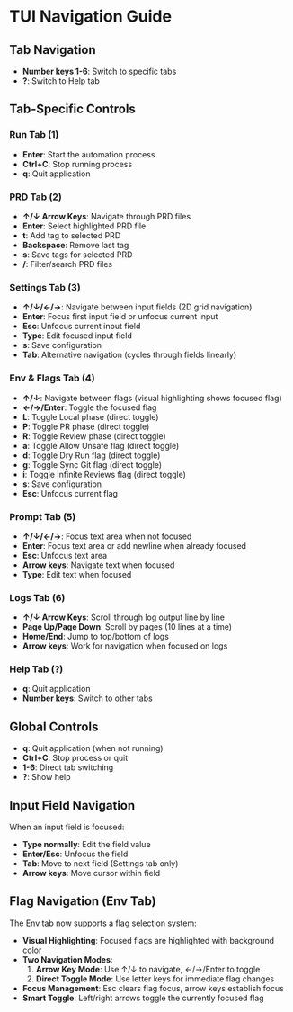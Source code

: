 # TUI Navigation Guide

## Tab Navigation
- **Number keys 1-6**: Switch to specific tabs
- **?**: Switch to Help tab

## Tab-Specific Controls

### Run Tab (1)
- **Enter**: Start the automation process
- **Ctrl+C**: Stop running process
- **q**: Quit application

### PRD Tab (2)
- **↑/↓ Arrow Keys**: Navigate through PRD files
- **Enter**: Select highlighted PRD file
- **t**: Add tag to selected PRD
- **Backspace**: Remove last tag
- **s**: Save tags for selected PRD
- **/**: Filter/search PRD files

### Settings Tab (3)
- **↑/↓/←/→**: Navigate between input fields (2D grid navigation)
- **Enter**: Focus first input field or unfocus current input
- **Esc**: Unfocus current input field
- **Type**: Edit focused input field
- **s**: Save configuration
- **Tab**: Alternative navigation (cycles through fields linearly)

### Env & Flags Tab (4)
- **↑/↓**: Navigate between flags (visual highlighting shows focused flag)
- **←/→/Enter**: Toggle the focused flag
- **L**: Toggle Local phase (direct toggle)
- **P**: Toggle PR phase (direct toggle)
- **R**: Toggle Review phase (direct toggle)
- **a**: Toggle Allow Unsafe flag (direct toggle)
- **d**: Toggle Dry Run flag (direct toggle)
- **g**: Toggle Sync Git flag (direct toggle)
- **i**: Toggle Infinite Reviews flag (direct toggle)
- **s**: Save configuration
- **Esc**: Unfocus current flag

### Prompt Tab (5)
- **↑/↓/←/→**: Focus text area when not focused
- **Enter**: Focus text area or add newline when already focused
- **Esc**: Unfocus text area
- **Arrow keys**: Navigate text when focused
- **Type**: Edit text when focused

### Logs Tab (6)
- **↑/↓ Arrow Keys**: Scroll through log output line by line
- **Page Up/Page Down**: Scroll by pages (10 lines at a time)
- **Home/End**: Jump to top/bottom of logs
- **Arrow keys**: Work for navigation when focused on logs

### Help Tab (?)
- **q**: Quit application
- **Number keys**: Switch to other tabs

## Global Controls
- **q**: Quit application (when not running)
- **Ctrl+C**: Stop process or quit
- **1-6**: Direct tab switching
- **?**: Show help

## Input Field Navigation
When an input field is focused:
- **Type normally**: Edit the field value
- **Enter/Esc**: Unfocus the field
- **Tab**: Move to next field (Settings tab only)
- **Arrow keys**: Move cursor within field

## Flag Navigation (Env Tab)
The Env tab now supports a flag selection system:
- **Visual Highlighting**: Focused flags are highlighted with background color
- **Two Navigation Modes**:
  1. **Arrow Key Mode**: Use ↑/↓ to navigate, ←/→/Enter to toggle
  2. **Direct Toggle Mode**: Use letter keys for immediate flag changes
- **Focus Management**: Esc clears flag focus, arrow keys establish focus
- **Smart Toggle**: Left/right arrows toggle the currently focused flag